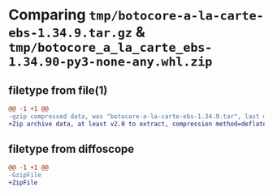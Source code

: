 # Comparing `tmp/botocore-a-la-carte-ebs-1.34.9.tar.gz` & `tmp/botocore_a_la_carte_ebs-1.34.90-py3-none-any.whl.zip`

## filetype from file(1)

```diff
@@ -1 +1 @@
-gzip compressed data, was "botocore-a-la-carte-ebs-1.34.9.tar", last modified: Thu Dec 28 01:06:46 2023, max compression
+Zip archive data, at least v2.0 to extract, compression method=deflate
```

## filetype from diffoscope

```diff
@@ -1 +1 @@
-GzipFile
+ZipFile
```

